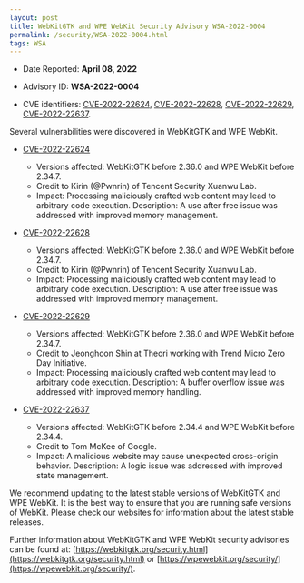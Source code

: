 ```yaml
---
layout: post
title: WebKitGTK and WPE WebKit Security Advisory WSA-2022-0004
permalink: /security/WSA-2022-0004.html
tags: WSA
---
```


* Date Reported: **April 08, 2022**

* Advisory ID: **WSA-2022-0004**

* CVE identifiers: [CVE-2022-22624](#CVE-2022-22624), [CVE-2022-22628](#CVE-2022-22628),
  [CVE-2022-22629](#CVE-2022-22629), [CVE-2022-22637](#CVE-2022-22637).


Several vulnerabilities were discovered in WebKitGTK and WPE WebKit.

* <a name="CVE-2022-22624" href="https://cve.mitre.org/cgi-bin/cvename.cgi?name=CVE-2022-22624">CVE-2022-22624</a>
  * Versions affected: WebKitGTK before 2.36.0 and WPE WebKit before
    2.34.7.
  * Credit to Kirin (@Pwnrin) of Tencent Security Xuanwu Lab.
  * Impact: Processing maliciously crafted web content may lead to
    arbitrary code execution. Description: A use after free issue was
    addressed with improved memory management.

* <a name="CVE-2022-22628" href="https://cve.mitre.org/cgi-bin/cvename.cgi?name=CVE-2022-22628">CVE-2022-22628</a>
  * Versions affected: WebKitGTK before 2.36.0 and WPE WebKit before
    2.34.7.
  * Credit to Kirin (@Pwnrin) of Tencent Security Xuanwu Lab.
  * Impact: Processing maliciously crafted web content may lead to
    arbitrary code execution. Description: A use after free issue was
    addressed with improved memory management.

* <a name="CVE-2022-22629" href="https://cve.mitre.org/cgi-bin/cvename.cgi?name=CVE-2022-22629">CVE-2022-22629</a>
  * Versions affected: WebKitGTK before 2.36.0 and WPE WebKit before
    2.34.7.
  * Credit to Jeonghoon Shin at Theori working with Trend Micro Zero Day
    Initiative.
  * Impact: Processing maliciously crafted web content may lead to
    arbitrary code execution. Description: A buffer overflow issue was
    addressed with improved memory handling.

* <a name="CVE-2022-22637" href="https://cve.mitre.org/cgi-bin/cvename.cgi?name=CVE-2022-22637">CVE-2022-22637</a>
  * Versions affected: WebKitGTK before 2.34.4 and WPE WebKit before
    2.34.4.
  * Credit to Tom McKee of Google.
  * Impact: A malicious website may cause unexpected cross-origin
    behavior. Description: A logic issue was addressed with improved
    state management.


We recommend updating to the latest stable versions of WebKitGTK and WPE
WebKit. It is the best way to ensure that you are running safe versions
of WebKit. Please check our websites for information about the latest
stable releases.

Further information about WebKitGTK and WPE WebKit security advisories can be found at:
[https://webkitgtk.org/security.html](https://webkitgtk.org/security.html) or [https://wpewebkit.org/security/](https://wpewebkit.org/security/).
